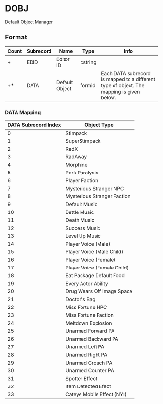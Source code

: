 DOBJ
====

Default Object Manager

## Format

Count | Subrecord | Name | Type | Info
------|-------|------|------|-----
+ | EDID | Editor ID | cstring |
+* | DATA | Default Object | formid | Each DATA subrecord is mapped to a different type of object. The mapping is given below.

### DATA Mapping

DATA Subrecord Index | Object Type
-----------------|------------
0 | Stimpack
1 | SuperStimpack
2 | RadX
3 | RadAway
4 | Morphine
5 | Perk Paralysis
6 | Player Faction
7 | Mysterious Stranger NPC
8 | Mysterious Stranger Faction
9 | Default Music
10 | Battle Music
11 | Death Music
12 | Success Music
13 | Level Up Music
14 | Player Voice (Male)
15 | Player Voice (Male Child)
16 | Player Voice (Female)
17 | Player Voice (Female Child)
18 | Eat Package Default Food
19 | Every Actor Ability
20 | Drug Wears Off Image Space
21 | Doctor's Bag
22 | Miss Fortune NPC
23 | Miss Fortune Faction
24 | Meltdown Explosion
25 | Unarmed Forward PA
26 | Unarmed Backward PA
27 | Unarmed Left PA
28 | Unarmed Right PA
29 | Unarmed Crouch PA
30 | Unarmed Counter PA
31 | Spotter Effect
32 | Item Detected Efect
33 | Cateye Mobile Effect (NYI)
